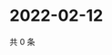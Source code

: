 # 2022-02-12

共 0 条

<!-- BEGIN WEIBO -->
<!-- 最后更新时间 Sat Feb 12 2022 02:15:55 GMT+0800 (China Standard Time) -->

<!-- END WEIBO -->
